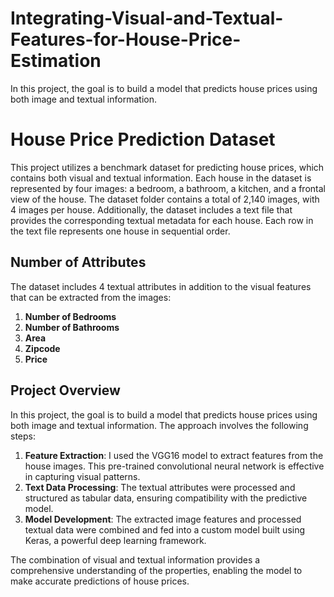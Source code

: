 # Integrating-Visual-and-Textual-Features-for-House-Price-Estimation
In this project, the goal is to build a model that predicts house prices using both image and textual information. 
# House Price Prediction Dataset

This project utilizes a benchmark dataset for predicting house prices, which contains both visual and textual information. Each house in the dataset is represented by four images: a bedroom, a bathroom, a kitchen, and a frontal view of the house. The dataset folder contains a total of 2,140 images, with 4 images per house. Additionally, the dataset includes a text file that provides the corresponding textual metadata for each house. Each row in the text file represents one house in sequential order.

## Number of Attributes

The dataset includes 4 textual attributes in addition to the visual features that can be extracted from the images:

1. **Number of Bedrooms**
2. **Number of Bathrooms**
3. **Area**
4. **Zipcode**
5. **Price**

## Project Overview

In this project, the goal is to build a model that predicts house prices using both image and textual information. The approach involves the following steps:

1. **Feature Extraction**: I used the VGG16 model to extract features from the house images. This pre-trained convolutional neural network is effective in capturing visual patterns.
2. **Text Data Processing**: The textual attributes were processed and structured as tabular data, ensuring compatibility with the predictive model.
3. **Model Development**: The extracted image features and processed textual data were combined and fed into a custom model built using Keras, a powerful deep learning framework.

The combination of visual and textual information provides a comprehensive understanding of the properties, enabling the model to make accurate predictions of house prices.


